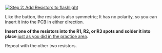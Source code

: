 <a data-fancybox href="/img/practice/pcb-practice-assembly2.png"><img class="img-fluid float-md-img ps-3" style="max-width: 350px" src="/img/practice/pcb-practice-assembly2.png" alt="Step 2: Add Resistors to flashlight" /></a>

<div class="cc" markdown="1">
Like the button, the resistor is also symmetric; It has no polarity, so you can insert it into the PCB in either direction.
</div>

**Insert one of the resistors into the R1, R2, or R3 spots and solder it into place** [just as you did in the practice area](/how_to_solder/soldering/quick_overview.html).

Repeat with the other two resistors.





